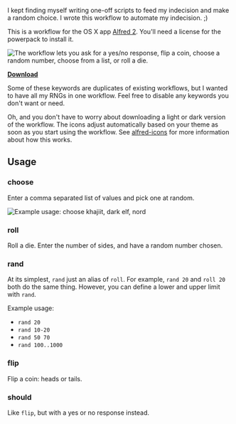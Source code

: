 I kept finding myself writing one-off scripts to feed my indecision and make a random choice. I wrote this workflow to automate my indecision. ;)

This is a workflow for the OS X app [Alfred 2]. You'll need a license for the powerpack to install it.

[Alfred 2]: http://www.alfredapp.com/

![The workflow lets you ask for a yes/no response, flip a coin, choose a random number, choose from a list, or roll a die.](http://clintonstrong.com/i/d6beb6.png)

**[Download](http://packal.org/workflow/random-choice)**

Some of these keywords are duplicates of existing workflows, but I wanted to have all my RNGs in one workflow. Feel free to disable any keywords you don't want or need.

Oh, and you don't have to worry about downloading a light or dark version of the workflow. The icons adjust automatically based on your theme as soon as you start using the workflow. See [alfred-icons](https://github.com/clintxs/alfred-icons) for more information about how this works.

## Usage

### choose

Enter a comma separated list of values and pick one at random.

![Example usage: choose khajiit, dark elf, nord](http://clintonstrong.com/i/5bbb94.png)

### roll

Roll a die. Enter the number of sides, and have a random number chosen.

### rand

At its simplest, `rand` just an alias of `roll`. For example, `rand 20` and `roll 20` both do the same thing. However, you can define a lower and upper limit with `rand`.

Example usage:

- `rand 20`
- `rand 10-20`
- `rand 50 70`
- `rand 100..1000`

### flip

Flip a coin: heads or tails.

### should

Like `flip`, but with a yes or no response instead.
